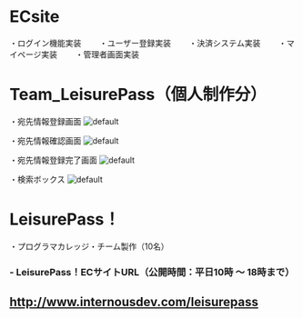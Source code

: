 # ECsite
・ログイン機能実装　　
・ユーザー登録実装　　
・決済システム実装　　
・マイページ実装　　
・管理者画面実装　　

# Team_LeisurePass（個人制作分）
・宛先情報登録画面
![default](https://user-images.githubusercontent.com/39142623/43433663-4eac80de-94b3-11e8-9d02-425c2d274b42.png)

・宛先情報確認画面
![default](https://user-images.githubusercontent.com/39142623/43433687-6965a54a-94b3-11e8-8aef-bb28eabcd81c.png)

・宛先情報登録完了画面
![default](https://user-images.githubusercontent.com/39142623/43433698-7af5545e-94b3-11e8-91ee-9d3f80f01f23.png)

・検索ボックス
![default](https://user-images.githubusercontent.com/39142623/43433709-894d8a1c-94b3-11e8-8685-8fadb3562777.png)

# LeisurePass！  
・プログラマカレッジ・チーム製作（10名）  
### - LeisurePass！ECサイトURL（公開時間：平日10時 ～ 18時まで）  
##  http://www.internousdev.com/leisurepass  
  
